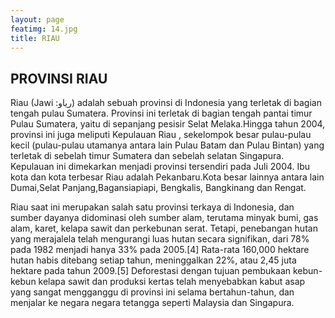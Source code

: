 ```yaml
---
layout: page
featimg: 14.jpg
title: RIAU
---
```

## PROVINSI RIAU

Riau (Jawi :رياو) adalah sebuah provinsi di Indonesia yang terletak di bagian tengah pulau Sumatera.
Provinsi ini terletak di bagian tengah pantai timur Pulau Sumatera, yaitu di sepanjang pesisir Selat 
Melaka.Hingga tahun 2004, provinsi ini juga meliputi Kepulauan  Riau , sekelompok besar pulau-pulau 
kecil (pulau-pulau utamanya antara lain Pulau Batam dan Pulau Bintan) yang terletak di sebelah timur
Sumatera  dan  sebelah  selatan  Singapura. Kepulauan ini dimekarkan menjadi provinsi tersendiri pada 
Juli 2004. Ibu kota dan kota terbesar Riau adalah Pekanbaru.Kota besar lainnya antara lain Dumai,Selat
Panjang,Bagansiapiapi, Bengkalis, Bangkinang dan Rengat.

Riau saat ini merupakan salah satu provinsi terkaya di Indonesia, dan sumber dayanya didominasi oleh sumber 
alam, terutama minyak bumi, gas alam, karet, kelapa sawit dan perkebunan serat. Tetapi, penebangan hutan yang
merajalela telah mengurangi luas hutan secara signifikan, dari 78% pada 1982 menjadi hanya 33% pada 2005.[4] 
Rata-rata 160,000 hektare hutan habis ditebang setiap tahun, meninggalkan 22%, atau 2,45 juta hektare pada 
tahun 2009.[5] Deforestasi dengan tujuan pembukaan kebun-kebun kelapa sawit dan produksi kertas telah
menyebabkan kabut asap yang sangat mengganggu di provinsi ini selama bertahun-tahun, dan menjalar ke negara
negara tetangga seperti Malaysia dan Singapura.
